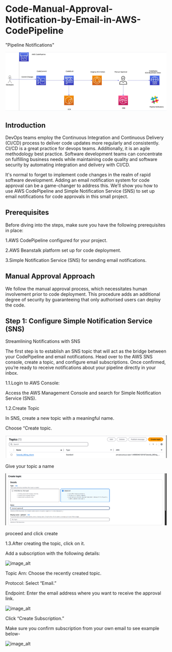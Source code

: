# Code-Manual-Approval-Notification-by-Email-in-AWS-CodePipeline

"Pipeline Notifications"

![image_alt](https://github.com/Tatenda-Prince/Code-Manual-Approval-Notification-by-Email-in-AWS-CodePipeline/blob/074c0f6e7bee6384fbc5c3703fced42cc13ae442/img/Screenshot%202025-01-29%20205145.png)


## Introduction 

DevOps teams employ the Continuous Integration and Continuous Delivery (CI/CD) process to deliver code updates more regularly and consistently. CI/CD is a great practice for devops teams. Additionally, it is an agile methodology best practice. Software development teams can concentrate on fulfilling business needs while maintaining code quality and software security by automating integration and delivery with CI/CD.

It's normal to forget to implement code changes in the realm of rapid software development. Adding an email notification system for code approval can be a game-changer to address this. We'll show you how to use AWS CodePipeline and Simple Notification Service (SNS) to set up email notifications for code approvals in this small project.

## Prerequisites

Before diving into the steps, make sure you have the following prerequisites in place:

1.AWS CodePipeline configured for your project.

2.AWS Beanstalk platform set up for code deployment.

3.Simple Notification Service (SNS) for sending email notifications.

## Manual Approval Approach

We follow the manual approval process, which necessitates human involvement prior to code deployment. This procedure adds an additional degree of security by guaranteeing that only authorised users can deploy the code.


## Step 1: Configure Simple Notification Service (SNS)

Streamlining Notifications with SNS

The first step is to establish an SNS topic that will act as the bridge between your CodePipeline and email notifications. Head over to the AWS SNS console, create a topic, and configure email subscriptions. Once confirmed, you’re ready to receive notifications about your pipeline directly in your inbox.

1.1.Login to AWS Console:

Access the AWS Management Console and search for Simple Notification Service (SNS).

1.2.Create Topic

In SNS, create a new topic with a meaningful name.

Choose “Create topic.

![image_alt](https://github.com/Tatenda-Prince/Code-Manual-Approval-Notification-by-Email-in-AWS-CodePipeline/blob/d252ec63860ce5f76c2c3bd5627b9c3105c3cb11/img/Screenshot%202025-01-30%20151105.png)

Give your topic a name

![image_alt](https://github.com/Tatenda-Prince/Code-Manual-Approval-Notification-by-Email-in-AWS-CodePipeline/blob/5951c868792c6c54a575018b6f23a25d8584eaab/img/Screenshot%202025-01-30%20151159.png)


proceed and click create


1.3.After creating the topic, click on it.

Add a subscription with the following details:

![image_alt]()



Topic Arn: Choose the recently created topic.

Protocol: Select “Email.”

Endpoint: Enter the email address where you want to receive the approval link.

![image_alt]()


Click “Create Subscription.”


Make sure you confirm  subscription from your own email to see example below-


![image_alt]()






